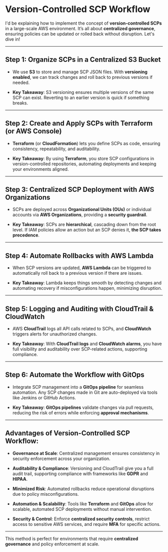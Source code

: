 
# **Version-Controlled SCP Workflow** 

I'd be explaining how to implement the concept of **version-controlled SCPs** in a large-scale AWS environment. It’s all about **centralized governance**, ensuring policies can be updated or rolled back without disruption. Let's dive in!

---

## **Step 1: Organize SCPs in a Centralized S3 Bucket**

- We use **S3** to store and manage SCP JSON files. With **versioning enabled**, we can track changes and roll back to previous versions if needed.
  
- **Key Takeaway**: S3 versioning ensures multiple versions of the same SCP can exist. Reverting to an earlier version is quick if something breaks.

---

## **Step 2: Create and Apply SCPs with Terraform (or AWS Console)**

- **Terraform** (or **CloudFormation**) lets you define SCPs as code, ensuring consistency, repeatability, and auditability.
  
- **Key Takeaway**: By using **Terraform**, you store SCP configurations in version-controlled repositories, automating deployments and keeping your environments aligned.

---

## **Step 3: Centralized SCP Deployment with AWS Organizations**

- SCPs are deployed across **Organizational Units (OUs)** or individual accounts via **AWS Organizations**, providing a **security guardrail**.

- **Key Takeaway**: SCPs are **hierarchical**, cascading down from the root level. If IAM policies allow an action but an SCP denies it, **the SCP takes precedence**.

---

## **Step 4: Automate Rollbacks with AWS Lambda**

- When SCP versions are updated, **AWS Lambda** can be triggered to automatically roll back to a previous version if there are issues.

- **Key Takeaway**: Lambda keeps things smooth by detecting changes and automating recovery if misconfigurations happen, minimizing disruption.

---

## **Step 5: Logging and Auditing with CloudTrail & CloudWatch**

- AWS **CloudTrail** logs all API calls related to SCPs, and **CloudWatch** triggers alerts for unauthorized changes.

- **Key Takeaway**: With **CloudTrail logs** and **CloudWatch alarms**, you have full visibility and auditability over SCP-related actions, supporting compliance.

---

## **Step 6: Automate the Workflow with GitOps**

- Integrate SCP management into a **GitOps pipeline** for seamless automation. Any SCP changes made in Git are auto-deployed via tools like Jenkins or GitHub Actions.

- **Key Takeaway**: **GitOps pipelines** validate changes via pull requests, reducing the risk of errors while enforcing **approval mechanisms**.

---

## **Advantages of Version-Controlled SCP Workflow**:

- **Governance at Scale**: Centralized management ensures consistency in security enforcement across your organization.

- **Auditability & Compliance**: Versioning and CloudTrail give you a full audit trail, supporting compliance with frameworks like **GDPR** and **HIPAA**.

- **Minimized Risk**: Automated rollbacks reduce operational disruptions due to policy misconfigurations.

- **Automation & Scalability**: Tools like **Terraform** and **GitOps** allow for scalable, automated SCP deployments without manual intervention.

- **Security & Control**: Enforce **centralized security controls**, restrict access to sensitive AWS services, and require **MFA** for specific actions.

---

 This method is perfect for environments that require **centralized governance** and policy enforcement at scale.
